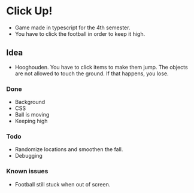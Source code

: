 # Click Up!
* Game made in typescript for the 4th semester.
* You have to click the football in order to keep it high.

## Idea 
* Hooghouden. You have to click items to make them jump. The objects are not allowed to touch the ground. If that happens, you lose.


### Done
* Background
* CSS
* Ball is moving
* Keeping high


### Todo
* Randomize locations and smoothen the fall.
* Debugging

### Known issues
* Football still stuck when out of screen.
